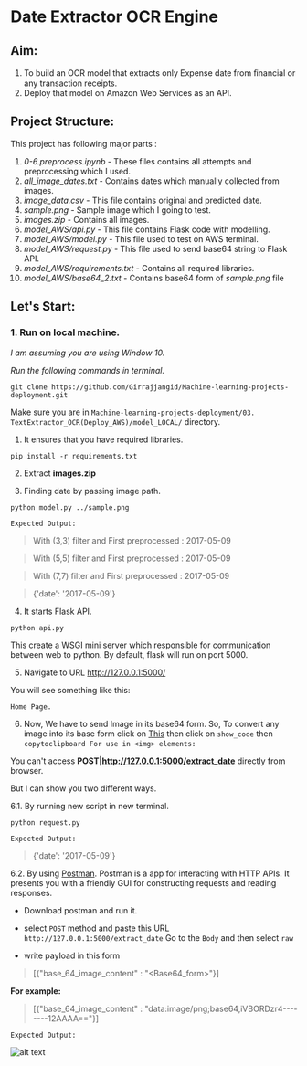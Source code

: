 # Date Extractor OCR Engine

## Aim: 
1. To build an OCR model that extracts only Expense date from ﬁnancial or any transaction receipts. 
2. Deploy that model on Amazon Web Services as an API.

## Project Structure:
This project has following major parts :

1. _0-6.preprocess.ipynb_ - These files contains all attempts and preprocessing which I used.
2. _all_image_dates.txt_ - Contains dates which manually collected from images.
3. _image_data.csv_ - This file contains original and predicted date.
4. _sample.png_ - Sample image which I going to test.
5. _images.zip_ - Contains all images.
6. _model_AWS/api.py_ - This file contains Flask code with modelling.
7. _model_AWS/model.py_ - This file used to test on AWS terminal.
8. _model_AWS/request.py_ - This file used to send base64 string to Flask API.
9. _model_AWS/requirements.txt_ - Contains all required libraries.
10. _model_AWS/base64_2.txt_ - Contains base64 form of *sample.png* file

## Let's Start:
### 1. Run on local machine.
*I am assuming you are using Window 10.*

*Run the following commands in terminal.*

```
git clone https://github.com/Girrajjangid/Machine-learning-projects-deployment.git
```

Make sure you are in `Machine-learning-projects-deployment/03. TextExtractor_OCR(Deploy_AWS)/model_LOCAL/` directory.

1. It ensures that you have required libraries.
```
pip install -r requirements.txt
```
2. Extract **images.zip**

3. Finding date by passing image path.
```
python model.py ../sample.png
```
`Expected Output:`
> With (3,3) filter and First preprocessed :  2017-05-09

> With (5,5) filter and First preprocessed :  2017-05-09

> With (7,7) filter and First preprocessed :  2017-05-09

> {'date': '2017-05-09'}

4. It starts Flask API.
```
python api.py
```
This create a WSGI mini server which responsible for communication between web to python.
By default, flask will run on port 5000.

5. Navigate to URL http://127.0.0.1:5000/

You will see something like this:

`Home Page.`


6. Now, We have to send Image in its base64 form. So, To convert any image into its base form click on [This](https://www.base64-image.de/) then click on `show_code` then `copytoclipboard For use in <img> elements:`

You can't access **POST|http://127.0.0.1:5000/extract_date** directly from browser. 

But I can show you two different ways.

6.1. By running new script in new terminal.

```
python request.py
```

`Expected Output:`

> {'date': '2017-05-09'}

6.2. By using [Postman](https://www.getpostman.com/). Postman is a app for interacting with HTTP APIs. It presents you with a friendly GUI for constructing requests and reading responses. 

* Download postman and run it.

* select `POST` method and paste this URL `http://127.0.0.1:5000/extract_date`
Go to the `Body` and then select `raw`

* write payload in this form 

>[{"base_64_image_content" : "<Base64_form>"}]

**For example:**

>[{"base_64_image_content" : "data:image/png;base64,iVBORDzr4--------12AAAA=="}]

`Expected Output:`

![alt text](https://github.com/Girrajjangid/Machine-learning-projects-deployment/tree/master/03.%20TextExtractor_OCR(Deploy_AWS)/utils/1.png)





